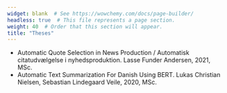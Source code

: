 ```yaml
---
widget: blank  # See https://wowchemy.com/docs/page-builder/
headless: true  # This file represents a page section.
weight: 40  # Order that this section will appear.
title: "Theses"
---
```


* Automatic Quote Selection in News Production / Automatisk citatudvælgelse i nyhedsproduktion. Lasse Funder Andersen, 2021, MSc.
* Automatic Text Summarization For Danish Using BERT. Lukas Christian Nielsen, Sebastian Lindegaard Veile, 2020, MSc.